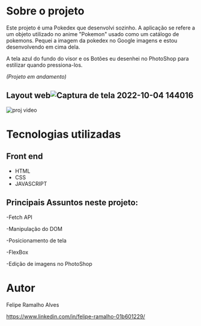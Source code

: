 # Sobre o projeto

Este projeto é uma Pokedex que desenvolvi sozinho. A aplicação se refere a um objeto utilizado no anime "Pokemon" usado como um catálogo de pokemons. 
Pequei a imagem da pokedex no Google imagens e estou desenvolvendo em cima dela.

A tela azul do fundo do visor e os Botões eu desenhei no PhotoShop para estilizar quando pressiona-los.

<em>(Projeto em andamento)</em>

## Layout web![Captura de tela 2022-10-04 144016](https://user-images.githubusercontent.com/108680857/193888874-1e10814f-b4a1-43b2-a45a-b4a888cb9815.png)

![proj video](https://user-images.githubusercontent.com/108680857/193888532-4acb0b1a-27d5-4756-b323-35b77184c46e.gif)
# Tecnologias utilizadas
## Front end
- HTML
- CSS
- JAVASCRIPT

## Principais Assuntos neste projeto:

-Fetch API

-Manipulação do DOM

-Posicionamento de tela

-FlexBox

-Edição de imagens no PhotoShop




# Autor

Felipe Ramalho Alves

https://www.linkedin.com/in/felipe-ramalho-01b601229/
